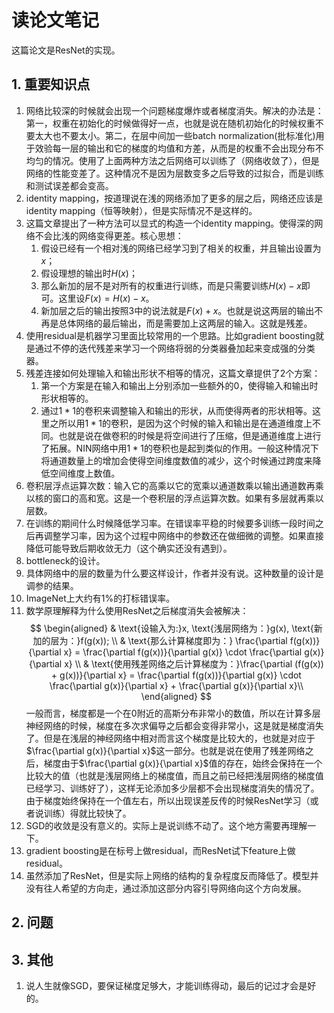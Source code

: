 # 读论文笔记

这篇论文是ResNet的实现。

## 1. 重要知识点

1. 网络比较深的时候就会出现一个问题梯度爆炸或者梯度消失。解决的办法是：第一，权重在初始化的时候做得好一点，也就是说在随机初始化的时候权重不要太大也不要太小。第二，在层中间加一些batch normalization(批标准化)用于效验每一层的输出和它的梯度的均值和方差，从而是的权重不会出现分布不均匀的情况。使用了上面两种方法之后网络可以训练了（网络收敛了），但是网络的性能变差了。这种情况不是因为层数变多之后导致的过拟合，而是训练和测试误差都会变高。
2. identity mapping，按道理说在浅的网络添加了更多的层之后，网络还应该是identity mapping（恒等映射），但是实际情况不是这样的。
3. 这篇文章提出了一种方法可以显式的构造一个identity mapping。使得深的网络不会比浅的网络变得更差。核心思想：
   1. 假设已经有一个相对浅的网络已经学习到了相关的权重，并且输出设置为$x$；
   2. 假设理想的输出时$H(x)$；
   3. 那么新加的层不是对所有的权重进行训练，而是只需要训练$H(x)-x$即可。这里设$F(x)=H(x)-x$。
   4. 新加层之后的输出按照3中的说法就是$F(x)+x$。也就是说这两层的输出不再是总体网络的最后输出，而是需要加上这两层的输入。这就是残差。
4. 使用residual是机器学习里面比较常用的一个思路。比如gradient boosting就是通过不停的迭代残差来学习一个网络将弱的分类器叠加起来变成强的分类器。
5. 残差连接如何处理输入和输出形状不相等的情况，这篇文章提供了2个方案：
   1. 第一个方案是在输入和输出上分别添加一些额外的0，使得输入和输出时形状相等的。
   2. 通过$1*1$的卷积来调整输入和输出的形状，从而使得两者的形状相等。这里之所以用$1*1$的卷积，是因为这个时候的输入和输出是在通道维度上不同。也就是说在做卷积的时候是将空间进行了压缩，但是通道维度上进行了拓展。NIN网络中用$1*1$的卷积也是起到类似的作用。一般这种情况下将通道数量上的增加会使得空间维度数值的减少，这个时候通过跨度来降低空间维度上数值。
6. 卷积层浮点运算次数：输入它的高乘以它的宽乘以通道数乘以输出通道数再乘以核的窗口的高和宽。这是一个卷积层的浮点运算次数。如果有多层就再乘以层数。
7. 在训练的期间什么时候降低学习率。在错误率平稳的时候要多训练一段时间之后再调整学习率，因为这个过程中网络中的参数还在做细微的调整。如果直接降低可能导致后期收敛无力（这个确实还没有遇到）。
8. bottleneck的设计。
9. 具体网络中的层的数量为什么要这样设计，作者并没有说。这种数量的设计是调参的结果。
10. ImageNet上大约有1%的打标错误率。
11. 数学原理解释为什么使用ResNet之后梯度消失会被解决：
    $$
    \begin{aligned}
       & \text{设输入为:}x, \text{浅层网络为：}g(x), \text{新加的层为：}f(g(x)); \\
       & \text{那么计算梯度即为：} \frac{\partial f(g(x))}{\partial x} = \frac{\partial f(g(x))}{\partial g(x)} \cdot \frac{\partial g(x)}{\partial x} \\
       & \text{使用残差网络之后计算梯度为：}\frac{\partial (f(g(x)) + g(x))}{\partial x} = \frac{\partial f(g(x))}{\partial g(x)} \cdot \frac{\partial g(x)}{\partial x} + \frac{\partial g(x)}{\partial x}\\
    \end{aligned}
    $$
    一般而言，梯度都是一个在0附近的高斯分布非常小的数值，所以在计算多层神经网络的时候，梯度在多次求偏导之后都会变得非常小，这是就是梯度消失了。但是在浅层的神经网络中相对而言这个梯度是比较大的，也就是对应于$\frac{\partial g(x)}{\partial x}$这一部分。也就是说在使用了残差网络之后，梯度由于$\frac{\partial g(x)}{\partial x}$值的存在，始终会保持在一个比较大的值（也就是浅层网络上的梯度值，而且之前已经把浅层网络的梯度值已经学习、训练好了），这样无论添加多少层都不会出现梯度消失的情况了。由于梯度始终保持在一个值左右，所以出现误差反传的时候ResNet学习（或者说训练）得就比较快了。
12. SGD的收敛是没有意义的。实际上是说训练不动了。这个地方需要再理解一下。
13. gradient boosting是在标号上做residual，而ResNet试下feature上做residual。
14. 虽然添加了ResNet，但是实际上网络的结构的复杂程度反而降低了。模型并没有往人希望的方向走，通过添加这部分内容引导网络向这个方向发展。

## 2. 问题

## 3. 其他

1. 说人生就像SGD，要保证梯度足够大，才能训练得动，最后的记过才会是好的。
